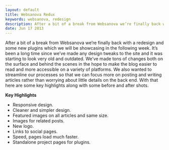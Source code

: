 ```yaml
---
layout: default
title: Websanova Redux
keywords: websanova, redesign
description: After a bit of a break from Websanova we’re finally back with a redesign and some new plugins which we will be showcasing in the following week.
date: Jun 17 2013
---
```


After a bit of a break from Websanova we’re finally back with a redesign and some new plugins which we will be showcasing in the following week. It’s been a long time since we’ve made any design tweaks to the site and it was starting to look very old and outdated. We’ve made tons of changes both on the surface and behind the scenes in the hope to make the blog easier to read and more accessible on a variety of platforms. We also wanted to streamline our processes so that we can focus more on posting and writing articles rather than worrying about little details on the back end. With that here are some key highlights along with some before and after shots.

**Key Highlights**

* Responsive design.
* Cleaner and simpler design.
* Featured images on all articles and same size.
* Images for related posts.
* New logo.
* Links to social pages.
* Speed, pages load much faster.
* Standalone project pages for plugins.